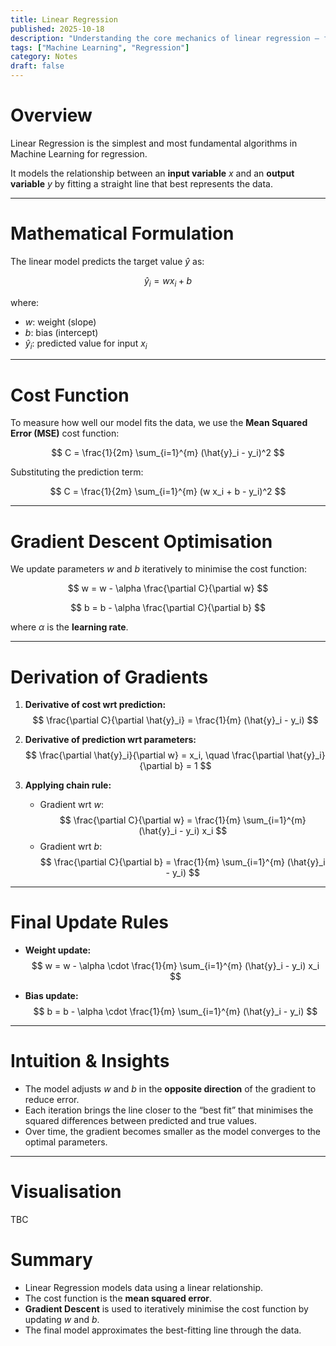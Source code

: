 ```yaml
---
title: Linear Regression
published: 2025-10-18
description: "Understanding the core mechanics of linear regression — from hypothesis to gradient updates."
tags: ["Machine Learning", "Regression"]
category: Notes
draft: false
---
```


# Overview

Linear Regression is the simplest and most fundamental algorithms in Machine Learning for regression.

It models the relationship between an **input variable** $x$ and an **output variable** $y$ by fitting a straight line that best represents the data.

---

# Mathematical Formulation

The linear model predicts the target value $\hat{y}$ as:

$$
\hat{y}_i = w x_i + b
$$

where:
- $w$: weight (slope)  
- $b$: bias (intercept)  
- $\hat{y}_i$: predicted value for input $x_i$

---

# Cost Function

To measure how well our model fits the data, we use the **Mean Squared Error (MSE)** cost function:

$$
C = \frac{1}{2m} \sum_{i=1}^{m} (\hat{y}_i - y_i)^2
$$

Substituting the prediction term:

$$
C = \frac{1}{2m} \sum_{i=1}^{m} (w x_i + b - y_i)^2
$$

---

# Gradient Descent Optimisation

We update parameters $w$ and $b$ iteratively to minimise the cost function:

$$
w = w - \alpha \frac{\partial C}{\partial w}
$$

$$
b = b - \alpha \frac{\partial C}{\partial b}
$$

where $\alpha$ is the **learning rate**.

---

# Derivation of Gradients

1. **Derivative of cost wrt prediction:**
   $$
   \frac{\partial C}{\partial \hat{y}_i} = \frac{1}{m} (\hat{y}_i - y_i)
   $$

2. **Derivative of prediction wrt parameters:**
   $$
   \frac{\partial \hat{y}_i}{\partial w} = x_i, \quad \frac{\partial \hat{y}_i}{\partial b} = 1
   $$

3. **Applying chain rule:**
   - Gradient wrt $w$:
     $$
     \frac{\partial C}{\partial w} = \frac{1}{m} \sum_{i=1}^{m} (\hat{y}_i - y_i) x_i
     $$
   - Gradient wrt $b$:
     $$
     \frac{\partial C}{\partial b} = \frac{1}{m} \sum_{i=1}^{m} (\hat{y}_i - y_i)
     $$

---

# Final Update Rules

- **Weight update:**
  $$
  w = w - \alpha \cdot \frac{1}{m} \sum_{i=1}^{m} (\hat{y}_i - y_i) x_i
  $$

- **Bias update:**
  $$
  b = b - \alpha \cdot \frac{1}{m} \sum_{i=1}^{m} (\hat{y}_i - y_i)
  $$

---

# Intuition & Insights

- The model adjusts $w$ and $b$ in the **opposite direction** of the gradient to reduce error.  
- Each iteration brings the line closer to the “best fit” that minimises the squared differences between predicted and true values.  
- Over time, the gradient becomes smaller as the model converges to the optimal parameters.

---

# Visualisation

TBC


# Summary

- Linear Regression models data using a linear relationship.  
- The cost function is the **mean squared error**.  
- **Gradient Descent** is used to iteratively minimise the cost function by updating $w$ and $b$.  
- The final model approximates the best-fitting line through the data.

